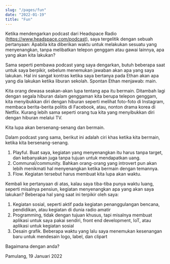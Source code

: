 ```yaml
---
slug: "/pages/fun"
date: "2022-01-19"
title: "Fun"
---
```


Ketika mendengarkan podcast dari Headspace Radio (https://www.headspace.com/podcast), saya tergelitik dengan sebuah pertanyaan: Apabila kita diberikan waktu untuk melakukan sesuatu yang menyenangkan, tanpa melibatkan telepon genggam atau gawai lainnya, apa yang akan kita lakukan?

Sama seperti pembawa podcast yang saya dengarkan, butuh beberapa saat untuk saya berpikir, sebelum menemukan jawaban akan apa yang saya lakukan. Hal ini sangat kontras ketika saya bertanya pada Ethan akan apa yang dia lakukan ketika liburan sekolah. Spontan Ethan menjawab: main.

Kita orang dewasa seakan-akan lupa tentang apa itu bermain. Ditambah lagi dengan segala hiburan dalam genggaman kita berupa telepon genggam, kita menyibukkan diri dengan hiburan seperti melihat foto-foto di Instagram, membaca berita-berita politis di Facebook, atau, nonton drama korea di Netflix. Kurang lebih sama seperti orang tua kita yang menyibukkan diri dengan hiburan melalui TV.

Kita lupa akan bersenang-senang dan bermain.

Dalam podcast yang sama, berikut ini adalah ciri khas ketika kita bermain, ketika kita bersenang-senang.
1. Playful. Buat saya, kegiatan yang menyenangkan itu harus tanpa target, dan kebanyakan juga tanpa tujuan untuk mendapatkan uang.
2. Communal/community. Bahkan orang-orang yang introvert pun akan lebih menikmati hal menyenangkan ketika bermain dengan temannya.
3. Flow. Kegiatan tersebut harus membuat kita lupa akan waktu. 

Kembali ke pertanyaan di atas, kalau saya tiba-tiba punya waktu luang, seperti misalnya pensiun, kegiatan menyenangkan apa yang akan saya lakukan? Beberapa hal yang saat ini terpikir oleh saya:
1. Kegiatan sosial, seperti aktif pada kegiatan penanggulangan bencana, pendidikan, atau kegiatan di dunia radio amatir
2. Programming, tidak dengan tujuan khusus, tapi misalnya membuat aplikasi untuk saya pakai sendiri, front end development, IoT, atau aplikasi untuk kegiatan sosial
3. Desain grafik. Beberapa waktu yang lalu saya menemukan kesenangan baru untuk mendesain logo, label, dan clipart

Bagaimana dengan anda?

Pamulang, 19 Januari 2022
